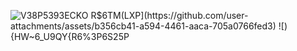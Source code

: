 
![V38P5393E`CKO R$6TM(LXP](https://github.com/user-attachments/assets/b356cb41-a594-4461-aaca-705a0766fed3)
![){HW~6_U9QY{R6%3`P6S25P](https://github.com/user-attachments/assets/7d7e8ef8-cd66-4fd5-9f4f-a9aa1bb43079)
